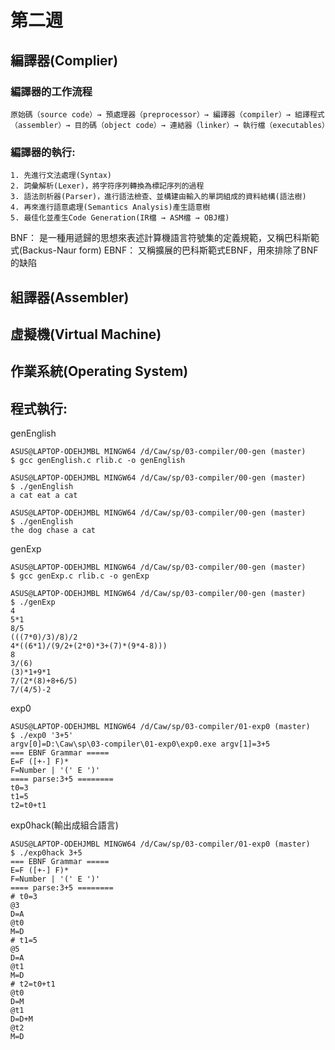 # 第二週
## 編譯器(Complier)
### 編譯器的工作流程
```
原始碼（source code）→ 預處理器（preprocessor）→ 編譯器（compiler）→ 組譯程式（assembler）→ 目的碼（object code）→ 連結器（linker）→ 執行檔（executables）
```
### 編譯器的執行:
```
1. 先進行文法處理(Syntax)
2. 詞彙解析(Lexer)，將字符序列轉換為標記序列的過程
3. 語法剖析器(Parser)，進行語法檢查、並構建由輸入的單詞組成的資料結構(語法樹)
4. 再來進行語意處理(Semantics Analysis)產生語意樹
5. 最佳化並產生Code Generation(IR檔 → ASM檔 → OBJ檔)
```

BNF：
是一種用遞歸的思想來表述計算機語言符號集的定義規範，又稱巴科斯範式(Backus-Naur form)
EBNF：
又稱擴展的巴科斯範式EBNF，用來排除了BNF的缺陷
## 組譯器(Assembler)

## 虛擬機(Virtual Machine)

## 作業系統(Operating System)

## 程式執行:
genEnglish
```
ASUS@LAPTOP-ODEHJMBL MINGW64 /d/Caw/sp/03-compiler/00-gen (master)
$ gcc genEnglish.c rlib.c -o genEnglish

ASUS@LAPTOP-ODEHJMBL MINGW64 /d/Caw/sp/03-compiler/00-gen (master)
$ ./genEnglish
a cat eat a cat

ASUS@LAPTOP-ODEHJMBL MINGW64 /d/Caw/sp/03-compiler/00-gen (master)
$ ./genEnglish
the dog chase a cat
```
genExp
```
ASUS@LAPTOP-ODEHJMBL MINGW64 /d/Caw/sp/03-compiler/00-gen (master)
$ gcc genExp.c rlib.c -o genExp                                                                                                            

ASUS@LAPTOP-ODEHJMBL MINGW64 /d/Caw/sp/03-compiler/00-gen (master)
$ ./genExp
4
5*1
8/5
(((7*0)/3)/8)/2
4*((6*1)/(9/2+(2*0)*3+(7)*(9*4-8)))
8
3/(6)
(3)*1+9*1
7/(2*(8)+8+6/5)
7/(4/5)-2
```
exp0
```
ASUS@LAPTOP-ODEHJMBL MINGW64 /d/Caw/sp/03-compiler/01-exp0 (master)
$ ./exp0 '3+5'
argv[0]=D:\Caw\sp\03-compiler\01-exp0\exp0.exe argv[1]=3+5
=== EBNF Grammar =====
E=F ([+-] F)*
F=Number | '(' E ')'
==== parse:3+5 ========
t0=3
t1=5
t2=t0+t1

```
exp0hack(輸出成組合語言)
```
ASUS@LAPTOP-ODEHJMBL MINGW64 /d/Caw/sp/03-compiler/01-exp0 (master)
$ ./exp0hack 3+5
=== EBNF Grammar =====
E=F ([+-] F)*
F=Number | '(' E ')'   
==== parse:3+5 ========
# t0=3
@3
D=A
@t0
M=D
# t1=5
@5
D=A
@t1
M=D
# t2=t0+t1
@t0
D=M
@t1
D=D+M
@t2
M=D
```